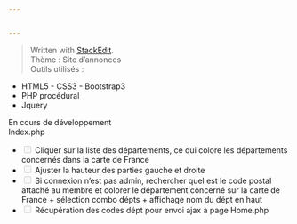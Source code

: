 ```yaml
---


---
```


<blockquote>
<p>Written with <a href="https://stackedit.io/">StackEdit</a>.<br>
Thème : Site d’annonces<br>
Outils utilisés :</p>
</blockquote>
<ul>
<li>HTML5 - CSS3 - Bootstrap3</li>
<li>PHP procédural</li>
<li>Jquery</li>
</ul>
<p>En cours de développement<br>
Index.php</p>
<ul>
<li class="task-list-item"><input type="checkbox" class="task-list-item-checkbox" disabled=""> Cliquer sur la liste des départements, ce qui colore les départements concernés dans la carte de France</li>
<li class="task-list-item"><input type="checkbox" class="task-list-item-checkbox" disabled=""> Ajuster la hauteur des parties gauche et droite</li>
<li class="task-list-item"><input type="checkbox" class="task-list-item-checkbox" disabled=""> Si connexion n’est pas admin, rechercher quel est le code postal attaché au membre et colorer le département concerné sur la carte de France + sélection combo dépts + affichage nom du dépt en haut</li>
<li class="task-list-item"><input type="checkbox" class="task-list-item-checkbox" disabled=""> Récupération des codes dépt pour envoi ajax à page Home.php</li>
</ul>

